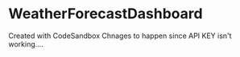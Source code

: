 # WeatherForecastDashboard
Created with CodeSandbox
Chnages to happen since API KEY isn't working....
